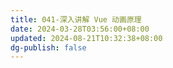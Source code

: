 ```yaml
---
title: 041-深入讲解 Vue 动画原理
date: 2024-03-28T03:56:00+08:00
updated: 2024-08-21T10:32:38+08:00
dg-publish: false
---
```

